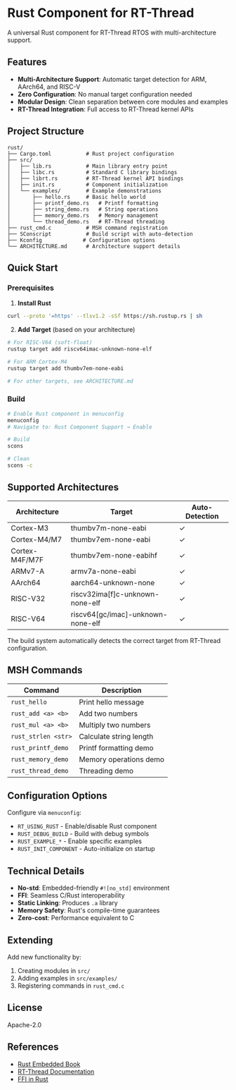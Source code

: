 # Rust Component for RT-Thread

A universal Rust component for RT-Thread RTOS with multi-architecture support.

## Features

- **Multi-Architecture Support**: Automatic target detection for ARM, AArch64, and RISC-V
- **Zero Configuration**: No manual target configuration needed
- **Modular Design**: Clean separation between core modules and examples
- **RT-Thread Integration**: Full access to RT-Thread kernel APIs

## Project Structure

```
rust/
├── Cargo.toml           # Rust project configuration
├── src/
│   ├── lib.rs           # Main library entry point
│   ├── libc.rs          # Standard C library bindings
│   ├── librt.rs         # RT-Thread kernel API bindings
│   ├── init.rs          # Component initialization
│   └── examples/        # Example demonstrations
│       ├── hello.rs     # Basic hello world
│       ├── printf_demo.rs   # Printf formatting
│       ├── string_demo.rs   # String operations
│       ├── memory_demo.rs   # Memory management
│       └── thread_demo.rs   # RT-Thread threading
├── rust_cmd.c           # MSH command registration
├── SConscript           # Build script with auto-detection
├── Kconfig             # Configuration options
└── ARCHITECTURE.md      # Architecture support details
```

## Quick Start

### Prerequisites

1. **Install Rust**
```bash
curl --proto '=https' --tlsv1.2 -sSf https://sh.rustup.rs | sh
```

2. **Add Target** (based on your architecture)
```bash
# For RISC-V64 (soft-float)
rustup target add riscv64imac-unknown-none-elf

# For ARM Cortex-M4
rustup target add thumbv7em-none-eabi

# For other targets, see ARCHITECTURE.md
```

### Build

```bash
# Enable Rust component in menuconfig
menuconfig
# Navigate to: Rust Component Support → Enable

# Build
scons

# Clean
scons -c
```

## Supported Architectures

| Architecture | Target | Auto-Detection |
|-------------|--------|----------------|
| Cortex-M3 | thumbv7m-none-eabi | ✓ |
| Cortex-M4/M7 | thumbv7em-none-eabi | ✓ |
| Cortex-M4F/M7F | thumbv7em-none-eabihf | ✓ |
| ARMv7-A | armv7a-none-eabi | ✓ |
| AArch64 | aarch64-unknown-none | ✓ |
| RISC-V32 | riscv32ima[f]c-unknown-none-elf | ✓ |
| RISC-V64 | riscv64[gc/imac]-unknown-none-elf | ✓ |

The build system automatically detects the correct target from RT-Thread configuration.

## MSH Commands

| Command | Description |
|---------|-------------|
| `rust_hello` | Print hello message |
| `rust_add <a> <b>` | Add two numbers |
| `rust_mul <a> <b>` | Multiply two numbers |
| `rust_strlen <str>` | Calculate string length |
| `rust_printf_demo` | Printf formatting demo |
| `rust_memory_demo` | Memory operations demo |
| `rust_thread_demo` | Threading demo |

## Configuration Options

Configure via `menuconfig`:

- `RT_USING_RUST` - Enable/disable Rust component
- `RUST_DEBUG_BUILD` - Build with debug symbols
- `RUST_EXAMPLE_*` - Enable specific examples
- `RUST_INIT_COMPONENT` - Auto-initialize on startup

## Technical Details

- **No-std**: Embedded-friendly `#![no_std]` environment
- **FFI**: Seamless C/Rust interoperability
- **Static Linking**: Produces `.a` library
- **Memory Safety**: Rust's compile-time guarantees
- **Zero-cost**: Performance equivalent to C

## Extending

Add new functionality by:

1. Creating modules in `src/`
2. Adding examples in `src/examples/`
3. Registering commands in `rust_cmd.c`

## License

Apache-2.0

## References

- [Rust Embedded Book](https://docs.rust-embedded.org/)
- [RT-Thread Documentation](https://www.rt-thread.org/document/site/)
- [FFI in Rust](https://doc.rust-lang.org/nomicon/ffi.html)